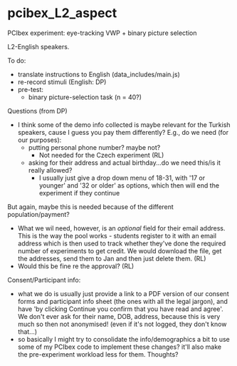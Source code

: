# pcibex_L2_aspect

PCIbex experiment: eye-tracking VWP + binary picture selection 

L2-English speakers.

To do:

- translate instructions to English (data_includes/main.js)
- re-record stimuli (English: DP)
- pre-test:
  - binary picture-selection task (n = 40?)
  
  
Questions (from DP)

- I think some of the demo info collected is maybe relevant for the Turkish speakers, cause I guess you pay them differently?  E.g., do we need (for our purposes):
  - putting personal phone number? maybe not?
    - Not needed for the Czech experiment (RL)
  - asking for their address and actual birthday...do we need this/is it really allowed?
    + I usually just give a drop down menu of 18-31, with '17 or younger' and '32 or older' as options, which then will end the experiment if they continue

But again, maybe this is needed because of the different population/payment?
- What we wil need, however, is an *optional* field for their email address. This is the way the pool works - students register to it with an email address which is then used to track whether they've done the required number of experiments to get credit. We would download the file, get the addresses, send them to Jan and then just delete them. (RL)
- Would this be fine re the approval? (RL)

Consent/Participant info:

- what we do is usually just provide a link to a PDF version of our consent forms and participant info sheet (the ones with all the legal jargon), and have 'by clicking Continue you confirm that you have read and agree'. We don't ever ask for their name, DOB, address, because this is very much so then not anonymised! (even if it's not logged, they don't know that...)
- so basically I might try to consolidate the info/demographics a bit to use some of my PCIbex code to implement these changes? it'll also make the pre-experiment workload less for them. Thoughts?
  
